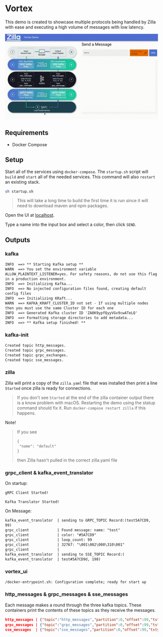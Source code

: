 # Vortex

This demo is created to showcase multiple protocols being handled by Zilla with ease and executing a high volume of messages with low latency.

![](.assets/demo.gif)

## Requirements

- Docker Compose

## Setup

Start all of the services using `docker-compose`. The `startup.sh` script will `build` and `start` all of the needed services. This command will also `restart` an existing stack.

```bash
sh startup.sh
```

> This will take a long time to build the first time it is run since it will need to download maven and npm packages.

Open the UI at [localhost](http://localhost/).

Type a name into the input box and select a color, then click `SEND`.

## Outputs

### kafka

```text
INFO  ==> ** Starting Kafka setup **
WARN  ==> You set the environment variable ALLOW_PLAINTEXT_LISTENER=yes. For safety reasons, do not use this flag in a production environment.
INFO  ==> Initializing Kafka...
INFO  ==> No injected configuration files found, creating default config files
INFO  ==> Initializing KRaft...
WARN  ==> KAFKA_KRAFT_CLUSTER_ID not set - If using multiple nodes then you must use the same Cluster ID for each one
INFO  ==> Generated Kafka cluster ID 'ZA8K9ypfQyyVGv9cwATeLQ'
INFO  ==> Formatting storage directories to add metadata...
INFO  ==> ** Kafka setup finished! **
```

### kafka-init

```text
Created topic http_messages.
Created topic grpc_messages.
Created topic grpc_exchanges.
Created topic sse_messages.
```

### zilla

Zilla will print a copy of the `zilla.yaml` file that was installed then print a line `Started` once zilla is ready for connections.

> If you don't see `Started` at the end of the zilla container output there is a know problem with macOS. Restarting the demo using the statup command should fix it. Run `docker-compose restart zilla` if this happens.

Note!
> If you see
> 
> ```text
>{
>  "name": "default"
>}
> ```
>
> then Zilla hasn't pulled in the correct zilla.yaml file

### grpc_client & kafka_event_translator

On startup:

```text
gRPC Client Started!
```

```text
Kafka Translator Started!
```

On Message:

```text
kafka_event_translator  | sending to GRPC_TOPIC Record:(test5A7CD9, 99)
grpc_client             | Found message: name: "test"
grpc_client             | color: "#5A7CD9"
grpc_client             | loop_count: 99
grpc_client             | 32767: "\001\002\000\310\001"
grpc_client             | 
kafka_event_translator  | sending to SSE_TOPIC Record:(
kafka_event_translator  | test#5A7CD9d, 198)
```

### vortex_ui

```text
/docker-entrypoint.sh: Configuration complete; ready for start up
```

### http_messages & grpc_messages & sse_messages

Each message makes a round through the three kafka topics. These containers print the contents of these topics as they receive the messages.

```json
http_messages | {"topic":"http_messages","partition":0,"offset":99,"tstype":"create","ts":1685641119345,"headers":["content-type","application/json"],"key":"test5A7CD9","payload":"{\"name\":\"test\",\"color\":\"#5A7CD9\",\"loopCount\":99}"}
grpc_messages | {"topic":"grpc_messages","partition":0,"offset":99,"tstype":"create","ts":1685641119358,"key":"test5A7CD9","payload":"\n\u0004test\u0012\u0007#5A7CD9\u0018c"}
sse_messages  | {"topic":"sse_messages","partition":0,"offset":99,"tstype":"create","ts":1685641119389,"key":"7f2b31b5-45a6-4ab3-8597-375dea9b5869-63d4315234e3d00275a85b7a33928b6d","payload":"{\n  \"name\": \"test\",\n  \"color\": \"#5A7CD9\",\n  \"loopCount\": 100\n}"}
```
